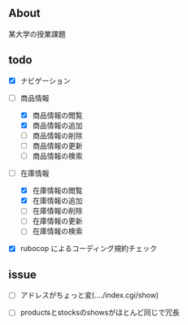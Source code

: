 ## About
某大学の授業課題

## todo

- [x] ナビゲーション

- [ ] 商品情報
  - [x] 商品情報の閲覧
  - [x] 商品情報の追加
  - [ ] 商品情報の削除
  - [ ] 商品情報の更新
  - [ ] 商品情報の検索

- [ ] 在庫情報
  - [x] 在庫情報の閲覧
  - [x] 在庫情報の追加
  - [ ] 在庫情報の削除
  - [ ] 在庫情報の更新
  - [ ] 在庫情報の検索

- [x] rubocop によるコーディング規約チェック

## issue
- [ ] アドレスがちょっと変(..../index.cgi/show)
- [ ] productsとstocksのshowsがほとんど同じで冗長

